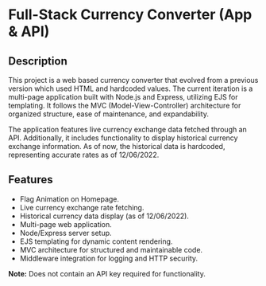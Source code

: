 # Full-Stack Currency Converter (App & API)

## Description

This project is a web based currency converter that evolved from a previous version which used HTML and hardcoded values. The current iteration is a multi-page application built with Node.js and Express, utilizing EJS for templating. It follows the MVC (Model-View-Controller) architecture for organized structure, ease of maintenance, and expandability.

The application features live currency exchange data fetched through an API. Additionally, it includes functionality to display historical currency exchange information. As of now, the historical data is hardcoded, representing accurate rates as of 12/06/2022.

## Features

- Flag Animation on Homepage.
- Live currency exchange rate fetching.
- Historical currency data display (as of 12/06/2022).
- Multi-page web application.
- Node/Express server setup.
- EJS templating for dynamic content rendering.
- MVC architecture for structured and maintainable code.
- Middleware integration for logging and HTTP security.

**Note:** Does not contain an API key required for functionality.
